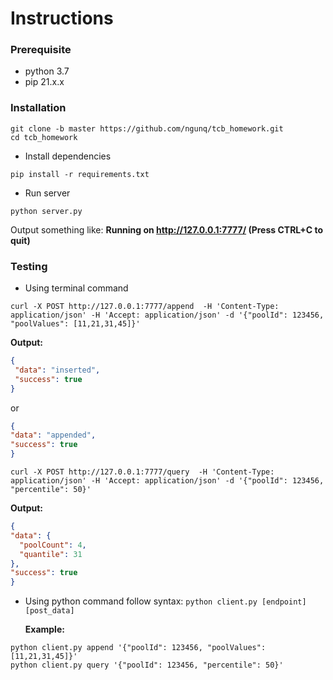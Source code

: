 # Instructions
### Prerequisite
- python 3.7
- pip 21.x.x
### Installation
```
git clone -b master https://github.com/ngunq/tcb_homework.git
cd tcb_homework
```
- Install dependencies
```
pip install -r requirements.txt
```
- Run server
```
python server.py
```
Output something like:  **Running on http://127.0.0.1:7777/ (Press CTRL+C to quit)**

### Testing
- Using terminal command
 ```
 curl -X POST http://127.0.0.1:7777/append  -H 'Content-Type: application/json' -H 'Accept: application/json' -d '{"poolId": 123456, "poolValues": [11,21,31,45]}'
 ```
 **Output:** 
 ```json
 {
  "data": "inserted",
  "success": true
}
 ```
 or
  ```json
 {
  "data": "appended",
  "success": true
}
 ```
 
 ```
 curl -X POST http://127.0.0.1:7777/query  -H 'Content-Type: application/json' -H 'Accept: application/json' -d '{"poolId": 123456, "percentile": 50}'
 ```
  **Output:**
  ```json
  {
  "data": {
    "poolCount": 4,
    "quantile": 31
  },
  "success": true
}
  ```

- Using python command follow syntax:  `python client.py [endpoint] [post_data]`

  **Example:**
```
python client.py append '{"poolId": 123456, "poolValues": [11,21,31,45]}'
python client.py query '{"poolId": 123456, "percentile": 50}'
```



